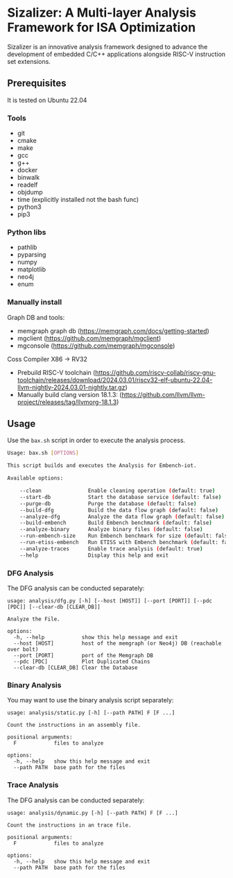 # Sizalizer: A Multi-layer Analysis Framework for ISA Optimization

Sizalizer is an innovative analysis framework designed to advance the development of embedded C/C++ applications alongside RISC-V instruction set extensions. 


## Prerequisites

It is tested on Ubuntu 22.04


### Tools

- git 
- cmake 
- make 
- gcc 
- g++ 
- docker
- binwalk
- readelf
- objdump
- time (explicitly installed not the bash func)
- python3
- pip3


### Python libs

- pathlib
- pyparsing
- numpy
- matplotlib
- neo4j
- enum


### Manually install

Graph DB and tools:

- memgraph graph db (https://memgraph.com/docs/getting-started)
- mgclient (https://github.com/memgraph/mgclient)
- mgconsole (https://github.com/memgraph/mgconsole)

Coss Compiler X86 -> RV32

- Prebuild RISC-V toolchain (https://github.com/riscv-collab/riscv-gnu-toolchain/releases/download/2024.03.01/riscv32-elf-ubuntu-22.04-llvm-nightly-2024.03.01-nightly.tar.gz)
- Manually build clang version 18.1.3: (https://github.com/llvm/llvm-project/releases/tag/llvmorg-18.1.3)


## Usage

Use the `bax.sh` script in order to execute the analysis process.

```bash
Usage: bax.sh [OPTIONS]

This script builds and executes the Analysis for Embench-iot.

Available options:

    --clean               Enable cleaning operation (default: true)
    --start-db            Start the database service (default: false)
    --purge-db            Purge the database (default: false)
    --build-dfg           Build the data flow graph (default: false)
    --analyze-dfg         Analyze the data flow graph (default: false)
    --build-embench       Build Embench benchmark (default: false)
    --analyze-binary      Analyze binary files (default: false)
    --run-embench-size    Run Embench benchmark for size (default: false)
    --run-etiss-embench   Run ETISS with Embench benchmark (default: false)
    --analyze-traces      Enable trace analysis (default: true)
    --help                Display this help and exit
```


### DFG Analysis

The DFG analysis can be conducted separately:

```
usage: analysis/dfg.py [-h] [--host [HOST]] [--port [PORT]] [--pdc [PDC]] [--clear-db [CLEAR_DB]]

Analyze the File.

options:
  -h, --help            show this help message and exit
  --host [HOST]         host of the memgraph (or Neo4j) DB (reachable over bolt)
  --port [PORT]         port of the Memgraph DB
  --pdc [PDC]           Plot Duplicated Chains
  --clear-db [CLEAR_DB] Clear the Database
```


### Binary Analysis

You may want to use the binary analysis script separately:

```
usage: analysis/static.py [-h] [--path PATH] F [F ...]

Count the instructions in an assembly file.

positional arguments:
  F            files to analyze

options:
  -h, --help   show this help message and exit
  --path PATH  base path for the files
```


### Trace Analysis

The DFG analysis can be conducted separately:

```
usage: analysis/dynamic.py [-h] [--path PATH] F [F ...]

Count the instructions in an trace file.

positional arguments:
  F            files to analyze

options:
  -h, --help   show this help message and exit
  --path PATH  base path for the files
```

